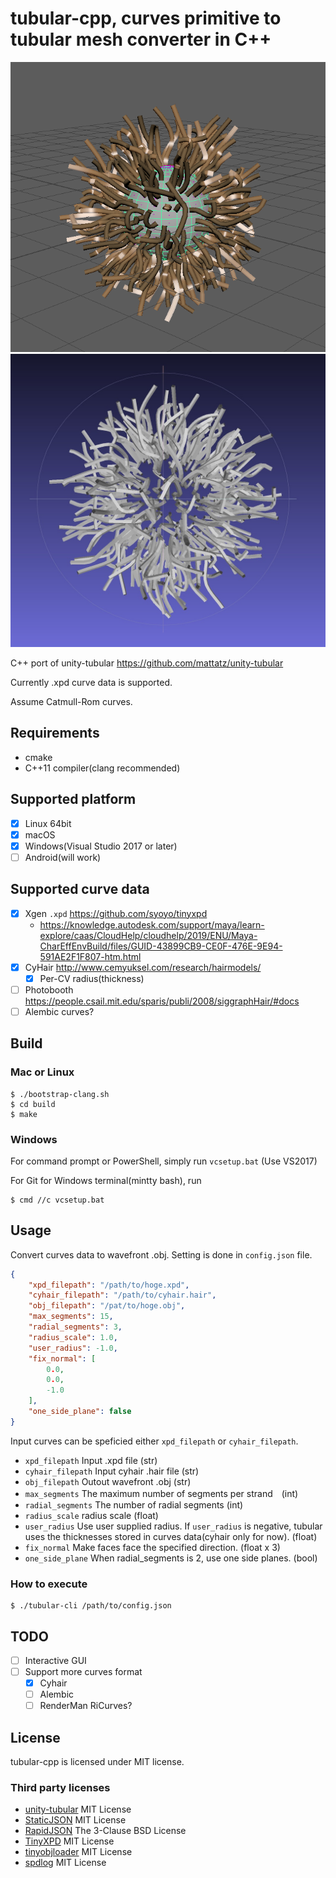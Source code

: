 # tubular-cpp, curves primitive to tubular mesh converter in C++

![xpd](img/pSphere1-xpd.png)
![obj](img/pSphere1-obj.jpg)

C++ port of unity-tubular https://github.com/mattatz/unity-tubular

Currently .xpd curve data is supported.

Assume Catmull-Rom curves.

## Requirements

* cmake
* C++11 compiler(clang recommended)

## Supported platform

* [x] Linux 64bit
* [x] macOS
* [x] Windows(Visual Studio 2017 or later)
* [ ] Android(will work)

## Supported curve data

* [x] Xgen `.xpd` https://github.com/syoyo/tinyxpd
  * https://knowledge.autodesk.com/support/maya/learn-explore/caas/CloudHelp/cloudhelp/2019/ENU/Maya-CharEffEnvBuild/files/GUID-43899CB9-CE0F-476E-9E94-591AE2F1F807-htm.html
* [x] CyHair http://www.cemyuksel.com/research/hairmodels/
  * [x] Per-CV radius(thickness)
* [ ] Photobooth  https://people.csail.mit.edu/sparis/publi/2008/siggraphHair/#docs
* [ ] Alembic curves?

## Build

### Mac or Linux

```
$ ./bootstrap-clang.sh
$ cd build
$ make
```

### Windows

For command prompt or PowerShell, simply run `vcsetup.bat` (Use VS2017)

For Git for Windows terminal(mintty bash), run

```
$ cmd //c vcsetup.bat
```


## Usage

Convert curves data to wavefront .obj. Setting is done in `config.json` file.

```json
{
    "xpd_filepath": "/path/to/hoge.xpd",
    "cyhair_filepath": "/path/to/cyhair.hair",
    "obj_filepath": "/pat/to/hoge.obj",
    "max_segments": 15,
    "radial_segments": 3,
    "radius_scale": 1.0,
    "user_radius": -1.0,
    "fix_normal": [
        0.0,
        0.0,
        -1.0
    ],
    "one_side_plane": false
}
```

Input curves can be speficied either `xpd_filepath` or `cyhair_filepath`.

- `xpd_filepath` Input .xpd file (str)
- `cyhair_filepath` Input cyhair .hair file (str)
- `obj_filepath` Outout wavefront .obj (str)
- `max_segments` The maximum number of segments per strand　(int)
- `radial_segments` The number of radial segments (int)
- `radius_scale` radius scale (float)
- `user_radius` Use user supplied radius. If `user_radius` is negative, tubular uses the thicknesses stored in curves data(cyhair only for now). (float)
- `fix_normal` Make faces face the specified direction. (float x 3)
- `one_side_plane` When radial_segments is 2, use one side planes. (bool)

### How to execute

```
$ ./tubular-cli /path/to/config.json
```

## TODO

* [ ] Interactive GUI
* [ ] Support more curves format
  * [x] Cyhair
  * [ ] Alembic
  * [ ] RenderMan RiCurves?

## License

tubular-cpp is licensed under MIT license.

### Third party licenses

- [unity-tubular](https://github.com/mattatz/unity-tubular) MIT License
- [StaticJSON](https://github.com/netheril96/StaticJSON) MIT License
- [RapidJSON](https://github.com/Tencent/rapidjson) The 3-Clause BSD License
- [TinyXPD](https://github.com/syoyo/tinyxpd) MIT License
- [tinyobjloader](https://github.com/tinyobjloader/tinyobjloader) MIT License
- [spdlog](https://github.com/gabime/spdlog) MIT License
